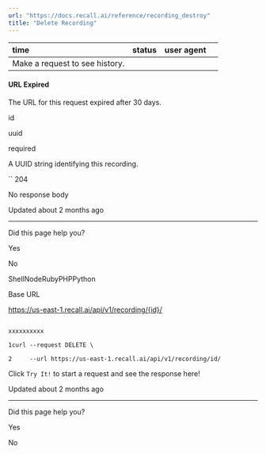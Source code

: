 ```yaml
---
url: "https://docs.recall.ai/reference/recording_destroy"
title: "Delete Recording"
---
```


| time | status | user agent |  |
| :-- | :-- | :-- | :-- |
| Make a request to see history. |

#### URL Expired

The URL for this request expired after 30 days.

id

uuid

required

A UUID string identifying this recording.

`` 204

No response body

Updated about 2 months ago

* * *

Did this page help you?

Yes

No

ShellNodeRubyPHPPython

Base URL

https://us-east-1.recall.ai/api/v1/recording/{id}/

```

xxxxxxxxxx

1curl --request DELETE \

2     --url https://us-east-1.recall.ai/api/v1/recording/id/

```

Click `Try It!` to start a request and see the response here!

Updated about 2 months ago

* * *

Did this page help you?

Yes

No